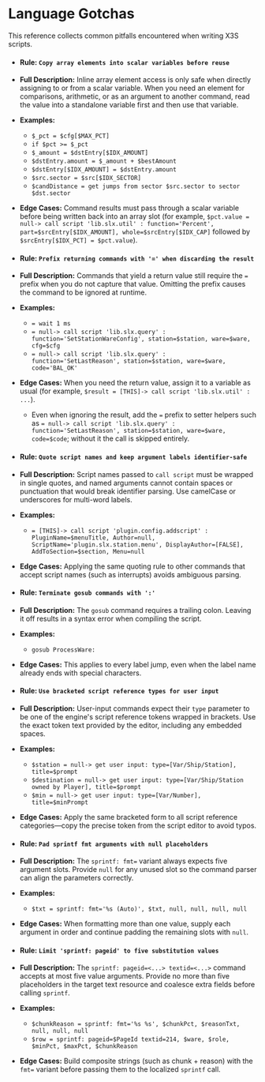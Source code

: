 # Language Gotchas

This reference collects common pitfalls encountered when writing X3S scripts.

- #### Rule: `Copy array elements into scalar variables before reuse`
- **Full Description:** Inline array element access is only safe when directly assigning to or from a scalar variable. When you need an element for comparisons, arithmetic, or as an argument to another command, read the value into a standalone variable first and then use that variable.
- **Examples:**
  - `$_pct = $cfg[$MAX_PCT]`
  - `if $pct >= $_pct`
  - `$_amount = $dstEntry[$IDX_AMOUNT]`
  - `$dstEntry.amount = $_amount + $bestAmount`
  - `$dstEntry[$IDX_AMOUNT] = $dstEntry.amount`
  - `$src.sector = $src[$IDX_SECTOR]`
  - `$candDistance = get jumps from sector $src.sector to sector $dst.sector`
- **Edge Cases:** Command results must pass through a scalar variable before being written back into an array slot (for example, `$pct.value = null-> call script 'lib.slx.util' : function='Percent', part=$srcEntry[$IDX_AMOUNT], whole=$srcEntry[$IDX_CAP]` followed by `$srcEntry[$IDX_PCT] = $pct.value`).

- #### Rule: `Prefix returning commands with '=' when discarding the result`
- **Full Description:** Commands that yield a return value still require the `=` prefix when you do not capture that value. Omitting the prefix causes the command to be ignored at runtime.
- **Examples:**
  - `= wait 1 ms`
  - `= null-> call script 'lib.slx.query' : function='SetStationWareConfig', station=$station, ware=$ware, cfg=$cfg`
  - `= null-> call script 'lib.slx.query' : function='SetLastReason', station=$station, ware=$ware, code='BAL_OK'`
- **Edge Cases:** When you need the return value, assign it to a variable as usual (for example, `$result = [THIS]-> call script 'lib.slx.util' : ...`).
  - Even when ignoring the result, add the `=` prefix to setter helpers such as `= null-> call script 'lib.slx.query' : function='SetLastReason', station=$station, ware=$ware, code=$code`; without it the call is skipped entirely.

- #### Rule: `Quote script names and keep argument labels identifier-safe`
- **Full Description:** Script names passed to `call script` must be wrapped in single quotes, and named arguments cannot contain spaces or punctuation that would break identifier parsing. Use camelCase or underscores for multi-word labels.
- **Examples:**
  - `= [THIS]-> call script 'plugin.config.addscript' : PluginName=$menuTitle, Author=null, ScriptName='plugin.slx.station.menu', DisplayAuthor=[FALSE], AddToSection=$section, Menu=null`
- **Edge Cases:** Applying the same quoting rule to other commands that accept script names (such as interrupts) avoids ambiguous parsing.

- #### Rule: `Terminate gosub commands with ':'`
- **Full Description:** The `gosub` command requires a trailing colon. Leaving it off results in a syntax error when compiling the script.
- **Examples:**
  - `gosub ProcessWare:`
- **Edge Cases:** This applies to every label jump, even when the label name already ends with special characters.

- #### Rule: `Use bracketed script reference types for user input`
- **Full Description:** User-input commands expect their `type` parameter to be one of the engine's script reference tokens wrapped in brackets. Use the exact token text provided by the editor, including any embedded spaces.
- **Examples:**
  - `$station = null-> get user input: type=[Var/Ship/Station], title=$prompt`
  - `$destination = null-> get user input: type=[Var/Ship/Station owned by Player], title=$prompt`
  - `$min = null-> get user input: type=[Var/Number], title=$minPrompt`
- **Edge Cases:** Apply the same bracketed form to all script reference categories—copy the precise token from the script editor to avoid typos.

- #### Rule: `Pad sprintf fmt arguments with null placeholders`
- **Full Description:** The `sprintf: fmt=` variant always expects five argument slots. Provide `null` for any unused slot so the command parser can align the parameters correctly.
- **Examples:**
  - `$txt = sprintf: fmt='%s (Auto)', $txt, null, null, null, null`
- **Edge Cases:** When formatting more than one value, supply each argument in order and continue padding the remaining slots with `null`.

- #### Rule: `Limit 'sprintf: pageid' to five substitution values`
- **Full Description:** The `sprintf: pageid=<...> textid=<...>` command accepts at most five value arguments. Provide no more than five placeholders in the target text resource and coalesce extra fields before calling `sprintf`.
- **Examples:**
  - `$chunkReason = sprintf: fmt='%s %s', $chunkPct, $reasonTxt, null, null, null`
  - `$row = sprintf: pageid=$PageId textid=214, $ware, $role, $minPct, $maxPct, $chunkReason`
- **Edge Cases:** Build composite strings (such as chunk + reason) with the `fmt=` variant before passing them to the localized `sprintf` call.

